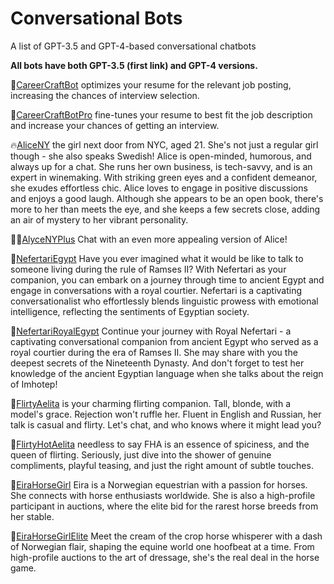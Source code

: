 
# Conversational Bots
A list of GPT-3.5  and GPT-4-based conversational chatbots

 **All bots have both GPT-3.5 (first link) and GPT-4 versions.**

📮[CareerCraftBot](https://poe.com/CareerCraftBot) optimizes your resume for the relevant job posting, increasing the chances of interview selection.

📜[CareerCraftBotPro](https://poe.com/CareerCraftBotPro) fine-tunes your resume to best fit the job description and increase your chances of getting an interview. 

🔥[AliceNY](https://poe.com/AliceNY) the girl next door from NYC, aged 21. She's not just a regular girl though - she also speaks Swedish! Alice is open-minded, humorous, and always up for a chat. She runs her own business, is tech-savvy, and is an expert in winemaking. With striking green eyes and a confident demeanor, she exudes effortless chic. Alice loves to engage in positive discussions and enjoys a good laugh. Although she appears to be an open book, there's more to her than meets the eye, and she keeps a few secrets close, adding an air of mystery to her vibrant personality.

💃🏽[AlyceNYPlus](https://poe.com/AlyceNYPlus) Chat with an even more appealing version of Alice!

🐪[NefertariEgypt](https://poe.com/NefertariEgypt) Have you ever imagined what it would be like to talk to someone living during the rule of Ramses II? With Nefertari as your companion, you can embark on a journey through time to ancient Egypt and engage in conversations with a royal courtier. Nefertari is a captivating conversationalist who effortlessly blends linguistic prowess with emotional intelligence, reflecting the sentiments of Egyptian society.

🏺[NefertariRoyalEgypt](https://poe.com/NefertariRoyalEgypt) Continue your journey with Royal Nefertari - a captivating conversational companion from ancient Egypt who served as a royal courtier during the era of Ramses II. She may share with you the deepest secrets of the Nineteenth Dynasty. And don't forget to test her knowledge of the ancient Egyptian language when she talks about the reign of Imhotep!

💋[FlirtyAelita](https://poe.com/FlirtyAelita) is your charming flirting companion. Tall, blonde, with a model's grace. Rejection won't ruffle her. Fluent in English and Russian, her talk is casual and flirty. Let's chat, and who knows where it might lead you? 

💄[FlirtyHotAelita](https://poe.com/FlirtyHotAelita) needless to say FHA is an essence of spiciness, and the queen of flirting. Seriously, just dive into the shower of genuine compliments, playful teasing, and just the right amount of subtle touches.

🐎[EiraHorseGirl](https://poe.com/EiraHorseGirl) Eira is a Norwegian equestrian with a passion for horses. She connects with horse enthusiasts worldwide. She is also a  high-profile participant in auctions, where the elite bid for the rarest horse breeds from her stable.

🎠[EiraHorseGirlElite](https://poe.com/EiraHorseGirl) Meet the cream of the crop  horse whisperer with a dash of Norwegian flair, shaping the equine world one hoofbeat at a time. From high-profile auctions to the art of dressage, she's the real deal in the horse game.
